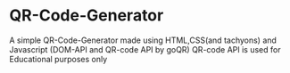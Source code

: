 # QR-Code-Generator

A simple QR-Code-Generator made using HTML,CSS(and tachyons) and Javascript
(DOM-API and QR-code API by goQR)
QR-code API is used for Educational purposes only
